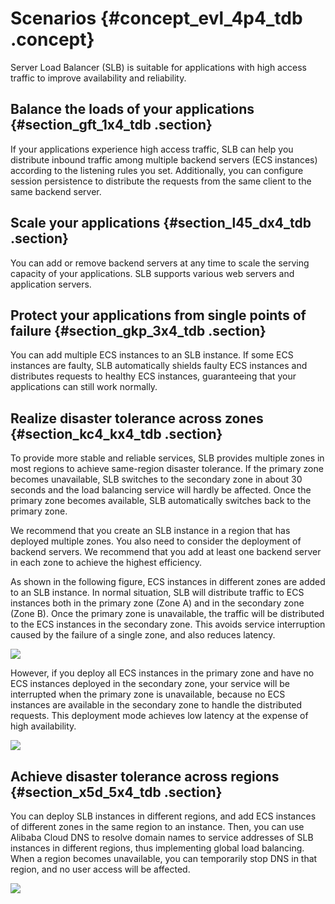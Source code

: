 # Scenarios {#concept_evl_4p4_tdb .concept}

Server Load Balancer \(SLB\) is suitable for applications with high access traffic to improve availability and reliability.

## Balance the loads of your applications {#section_gft_1x4_tdb .section}

If your applications experience high access traffic, SLB can help you distribute inbound traffic among multiple backend servers \(ECS instances\) according to the listening rules you set. Additionally, you can configure session persistence to distribute the requests from the same client to the same backend server.

## **Scale your applications** {#section_l45_dx4_tdb .section}

You can add or remove backend servers at any time to scale the serving capacity of your applications. SLB supports various web servers and application servers.

## Protect your applications from single points of failure {#section_gkp_3x4_tdb .section}

You can add multiple ECS instances to an SLB instance. If some ECS instances are faulty, SLB automatically shields faulty ECS instances and distributes requests to healthy ECS instances, guaranteeing that your applications can still work normally.

## Realize disaster tolerance across zones {#section_kc4_kx4_tdb .section}

To provide more stable and reliable services, SLB provides multiple zones in most regions to achieve same-region disaster tolerance. If the primary zone becomes unavailable, SLB switches to the secondary zone in about 30 seconds and the load balancing service will hardly be affected. Once the primary zone becomes available, SLB automatically switches back to the primary zone.

We recommend that you create an SLB instance in a region that has deployed multiple zones. You also need to consider the deployment of backend servers. We recommend that you add at least one backend server in each zone to achieve the highest efficiency.

As shown in the following figure, ECS instances in different zones are added to an SLB instance. In normal situation, SLB will distribute traffic to ECS instances both in the primary zone \(Zone A\) and in the secondary zone \(Zone B\). Once the primary zone is unavailable, the traffic will be distributed to the ECS instances in the secondary zone. This avoids service interruption caused by the failure of a single zone, and also reduces latency.

![](http://static-aliyun-doc.oss-cn-hangzhou.aliyuncs.com/assets/img/4094/1559012052947_en-US.png)

However, if you deploy all ECS instances in the primary zone and have no ECS instances deployed in the secondary zone, your service will be interrupted when the primary zone is unavailable, because no ECS instances are available in the secondary zone to handle the distributed requests. This deployment mode achieves low latency at the expense of high availability.

![](http://static-aliyun-doc.oss-cn-hangzhou.aliyuncs.com/assets/img/4094/1559012053948_en-US.png)

## Achieve disaster tolerance across regions {#section_x5d_5x4_tdb .section}

You can deploy SLB instances in different regions, and add ECS instances of different zones in the same region to an instance. Then, you can use Alibaba Cloud DNS to resolve domain names to service addresses of SLB instances in different regions, thus implementing global load balancing. When a region becomes unavailable, you can temporarily stop DNS in that region, and no user access will be affected.

![](http://static-aliyun-doc.oss-cn-hangzhou.aliyuncs.com/assets/img/4094/1559012053949_en-US.png)

